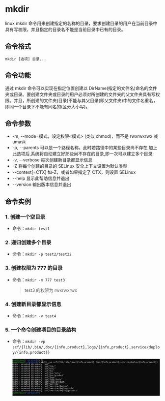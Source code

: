 # mkdir

linux mkdir 命令用来创建指定的名称的目录，要求创建目录的用户在当前目录中具有写权限，并且指定的目录名不能是当前目录中已有的目录。

## 命令格式

`mkdir [选项] 目录...`

## 命令功能

通过 mkdir 命令可以实现在指定位置创建以 DirName(指定的文件名)命名的文件夹或目录。要创建文件夹或目录的用户必须对所创建的文件夹的父文件夹具有写权限。并且，所创建的文件夹(目录)不能与其父目录(即父文件夹)中的文件名重名，即同一个目录下不能有同名的(区分大小写)。

## 命令参数

- -m, --mode=模式，设定权限<模式> (类似 chmod)，而不是 rwxrwxrwx 减 umask
- -p, --parents 可以是一个路径名称。此时若路径中的某些目录尚不存在,加上此选项后,系统将自动建立好那些尚不存在的目录,即一次可以建立多个目录;
- -v, --verbose 每次创建新目录都显示信息
- -Z 将每个创建的目录的 SELinux 安全上下文设置为默认类型
- --context[=CTX] 如-Z，或者如果指定了 CTX，则设置 SELinux
- --help 显示此帮助信息并退出
- --version 输出版本信息并退出

## 命令实例

### 1. 创建一个空目录

- 命令：`mkdir test1`

### 2. 递归创建多个目录

- 命令：`mkdir -p test2/test22`

### 3. 创建权限为 777 的目录

- 命令：`mkdir -m 777 test3`

  > test3 的权限为 rwxrwxrwx

### 4. 创建新目录都显示信息

- 命令：`mkdir -v test4`

### 5. 一个命令创建项目的目录结构

- 命令：`mkdir -vp scf/{lib/,bin/,doc/{info,product},logs/{info,product},service/deploy/{info,product}}`

  ![mkdir](../_img/mkdir-001.jpg)
